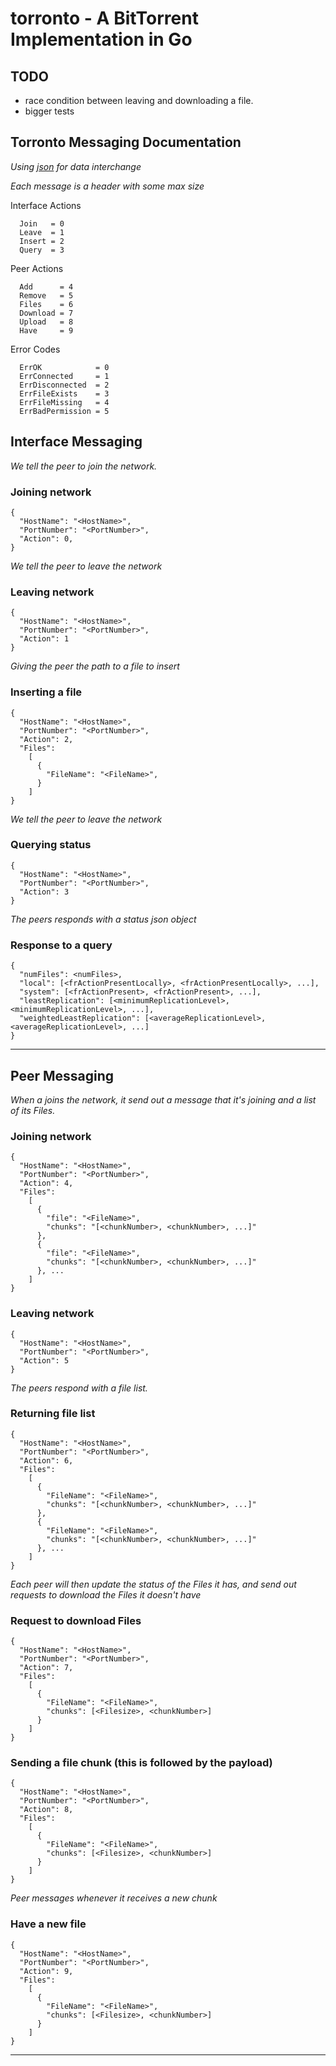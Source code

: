torronto - A BitTorrent Implementation in Go
============================================
## TODO
* race condition between leaving and downloading a file.
* bigger tests

## Torronto Messaging Documentation

_Using [json](www.json.org) for data interchange_

_Each message is a header with some max size_

Interface Actions
```
  Join   = 0
  Leave  = 1
  Insert = 2
  Query  = 3

```

Peer Actions
```
  Add      = 4
  Remove   = 5
  Files    = 6
  Download = 7
  Upload   = 8
  Have     = 9
```

Error Codes
```
  ErrOK            = 0
  ErrConnected     = 1
  ErrDisconnected  = 2
  ErrFileExists    = 3
  ErrFileMissing   = 4
  ErrBadPermission = 5
```

## Interface Messaging
_We tell the peer to join the network._
### Joining network
```
{
  "HostName": "<HostName>",
  "PortNumber": "<PortNumber>",
  "Action": 0,
}
```

_We tell the peer to leave the network_
### Leaving network
```
{
  "HostName": "<HostName>",
  "PortNumber": "<PortNumber>",
  "Action": 1
}
```

_Giving the peer the path to a file to insert_
### Inserting a file
```
{
  "HostName": "<HostName>",
  "PortNumber": "<PortNumber>",
  "Action": 2,
  "Files":
    [
      {
        "FileName": "<FileName>",
      }
    ]
}
```

_We tell the peer to leave the network_
### Querying status
```
{
  "HostName": "<HostName>",
  "PortNumber": "<PortNumber>",
  "Action": 3
}
```

_The peers responds with a status json object_
### Response to a query
```
{
  "numFiles": <numFiles>,
  "local": [<frActionPresentLocally>, <frActionPresentLocally>, ...],
  "system": [<frActionPresent>, <frActionPresent>, ...],
  "leastReplication": [<minimumReplicationLevel>, <minimumReplicationLevel>, ...],
  "weightedLeastReplication": [<averageReplicationLevel>, <averageReplicationLevel>, ...]
}
```

* * *
## Peer Messaging

_When a joins the network, it send out a message that it's joining and a list of its Files._
### Joining network
```
{
  "HostName": "<HostName>",
  "PortNumber": "<PortNumber>",
  "Action": 4,
  "Files":
    [
      {
        "file": "<FileName>",
        "chunks": "[<chunkNumber>, <chunkNumber>, ...]"
      },
      {
        "file": "<FileName>",
        "chunks": "[<chunkNumber>, <chunkNumber>, ...]"
      }, ...
    ]
}
```

### Leaving network
```
{
  "HostName": "<HostName>",
  "PortNumber": "<PortNumber>",
  "Action": 5
}
```

 _The peers respond with a file list._

### Returning file list
```
{
  "HostName": "<HostName>",
  "PortNumber": "<PortNumber>",
  "Action": 6,
  "Files":
    [
      {
        "FileName": "<FileName>",
        "chunks": "[<chunkNumber>, <chunkNumber>, ...]"
      },
      {
        "FileName": "<FileName>",
        "chunks": "[<chunkNumber>, <chunkNumber>, ...]"
      }, ...
    ]
}
```

_Each peer will then update the status of the Files it has, and send out requests to download the Files it doesn't have_
### Request to download Files
```
{
  "HostName": "<HostName>",
  "PortNumber": "<PortNumber>",
  "Action": 7,
  "Files":
    [
      {
        "FileName": "<FileName>",
        "chunks": [<Filesize>, <chunkNumber>]
      }
    ]
}
```

### Sending a file chunk (this is followed by the payload)
```
{
  "HostName": "<HostName>",
  "PortNumber": "<PortNumber>",
  "Action": 8,
  "Files":
    [
      {
        "FileName": "<FileName>",
        "chunks": [<Filesize>, <chunkNumber>]
      }
    ]
}
```

 _Peer messages whenever it receives a new chunk_

### Have a new file
```
{
  "HostName": "<HostName>",
  "PortNumber": "<PortNumber>",
  "Action": 9,
  "Files":
    [
      {
        "FileName": "<FileName>",
        "chunks": [<Filesize>, <chunkNumber>]
      }
    ]
}
```

* * *
